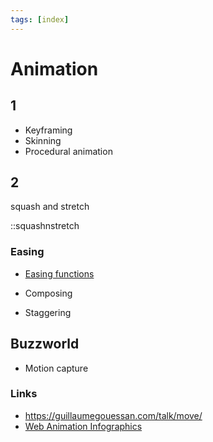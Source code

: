 ```yaml
---
tags: [index]
---
```


# Animation

## 1

- Keyframing
- Skinning
- Procedural animation

## 2

squash and stretch

::squashnstretch

### Easing

- [Easing functions](https://easings.net)


- Composing
- Staggering

## Buzzworld

- Motion capture

### Links

- https://guillaumegouessan.com/talk/move/
- [Web Animation Infographics]( https://www.awwwards.com/web-animation-infographics-a-map-of-the-best-animation-libraries-for-javascript-and-css3-plus-performance-tips.html)



